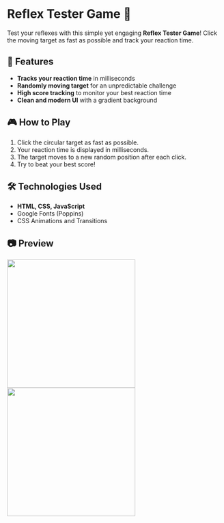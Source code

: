 # Reflex Tester Game 🎯

Test your reflexes with this simple yet engaging **Reflex Tester Game**! Click the moving target as fast as possible and track your reaction time.

## 🚀 Features
- **Tracks your reaction time** in milliseconds
- **Randomly moving target** for an unpredictable challenge
- **High score tracking** to monitor your best reaction time
- **Clean and modern UI** with a gradient background

## 🎮 How to Play
1. Click the circular target as fast as possible.
2. Your reaction time is displayed in milliseconds.
3. The target moves to a new random position after each click.
4. Try to beat your best score!

## 🛠️ Technologies Used
- **HTML, CSS, JavaScript**
- Google Fonts (Poppins)
- CSS Animations and Transitions

## 📷 Preview
<img src="C:\Users\rajna\OneDrive\Pictures\Screenshots\Screenshot 2025-04-01 082917.png" width="300" height="auto">
<img src="C:\Users\rajna\OneDrive\Pictures\Screenshots\Screenshot 2025-04-01 082953.png" width="300" height="auto">

